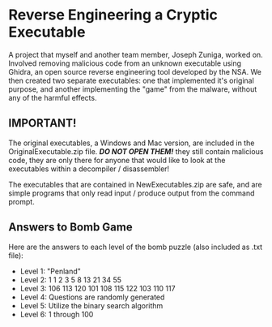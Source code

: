 # Reverse Engineering a Cryptic Executable
A project that myself and another team member, Joseph Zuniga, worked on. Involved removing malicious code from an unknown executable using Ghidra, an open source reverse engineering tool developed by the NSA. We then created two separate executables: one that implemented it's original purpose, and another implementing the "game" from the malware, without any of the harmful effects.

## IMPORTANT!
The original executables, a Windows and Mac version, are included in the OriginalExecutable.zip file.
***DO NOT OPEN THEM!***
they still contain malicious code, they are only there for anyone that would like to look at the executables within a decompiler / disassembler!

The executables that are contained in NewExecutables.zip are safe, and are simple programs that only read input / produce output from the command prompt.

## Answers to Bomb Game
Here are the answers to each level of the bomb puzzle (also included as .txt file):
- Level 1: "Penland"
- Level 2: 1 1 2 3 5 8 13 21 34 55
- Level 3: 106 113 120 101 108 115 122 103 110 117
- Level 4: Questions are randomly generated
- Level 5: Utilize the binary search algorithm
- Level 6: 1 through 100
